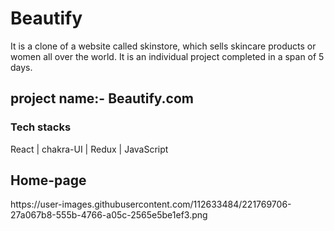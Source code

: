 # Beautify
It is a clone of  a website called skinstore, which sells skincare products or women all over the world. It is an individual project completed in a span of 5 days.
<h2>project name:- Beautify.com</h2>
<h3>Tech stacks</h3>
React | chakra-UI | Redux | JavaScript

<h2>Home-page</h2>
https://user-images.githubusercontent.com/112633484/221769706-27a067b8-555b-4766-a05c-2565e5be1ef3.png
